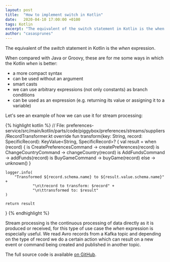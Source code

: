 ```yaml
---
layout: post
title:  "How to implement switch in Kotlin"
date:   2020-04-10 17:00:00 +0100
tags: Kotlin
excerpt: "The equivalent of the switch statement in Kotlin is the when expression. Let's see an example of how we can use it."
author: "casasprunes"
---
```

The equivalent of the *switch* statement in Kotlin is the *when* expression. 

When compared with Java or Groovy, these are for me some ways in which the Kotlin *when* is better:
* a more compact syntax
* can be used without an argument
* smart casts
* we can use arbitrary expressions (not only constants) as branch conditions
* can be used as an expression (e.g. returning its value or assigning it to a variable)

Let's see an example of how we can use it for stream processing:

{% highlight kotlin %}
// File: preferences-service/src/main/kotlin/parts/code/piggybox/preferences/streams/suppliers/RecordTransformer.kt
override fun transform(key: String, record: SpecificRecord): KeyValue<String, SpecificRecord>? {
    val result = when (record) {
        is CreatePreferencesCommand -> createPreferences(record)
        is ChangeCountryCommand -> changeCountry(record)
        is AddFundsCommand -> addFunds(record)
        is BuyGameCommand -> buyGame(record)
        else -> unknown()
    }

    logger.info(
        "Transformed ${record.schema.name} to ${result.value.schema.name}" +
                "\n\trecord to transform: $record" +
                "\n\ttransformed to: $result"
    )

    return result
}
{% endhighlight %}

Stream processing is the continuous processing of data directly as it is produced or received, for this type of use case the *when* expression is especially useful. We read Avro records from a Kafka topic and depending on the type of record we do a certain action which can result on a new event or command being created and published in another topic.

The full source code is available [on GitHub][github].

[github]: https://github.com/casasprunes/piggybox
